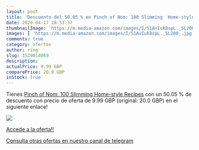 ```yaml
---
layout: post
title: 'Descuento del 50.05 % en Pinch of Nom: 100 Slimming  Home-style R'
date: 2020-04-17 18:53:37
thumbnailImage: 'https://m.media-amazon.com/images/I/51AvIuk8spL._SL200_.jpg'
images: [ 'https://m.media-amazon.com/images/I/51AvIuk8spL._SL200_.jpg' ]
comments: true
category: ofertas
author: ring
slug: 1529014069
description:
actualPrice: 9.99 GBP
comparePrice: 20.0 GBP
inStock: true
---
```


Tienes [Pinch of Nom: 100 Slimming  Home-style Recipes](https://www.amazon.co.uk/dp/1529014069/?tag=redken01-21) con un 50.05 % de descuento con precio de oferta de 9.99 GBP (original: 20.0 GBP) en el siguiente enlace!

[![](https://m.media-amazon.com/images/I/51AvIuk8spL._SL200_.jpg)](https://www.amazon.co.uk/dp/1529014069/?tag=redken01-21)

[Accede a la oferta!!](https://www.amazon.co.uk/dp/1529014069/?tag=redken01-21)

[Consulta otras ofertas en nuestro canal de telegram](https://t.me/s/ofertas25)
